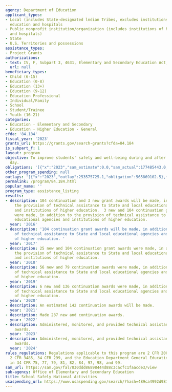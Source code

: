 ```yaml
---
agency: Department of Education
applicant_types:
- Local (includes State-designated lndian Tribes, excludes institutions of higher
  education and hospitals
- Public nonprofit institution/organization (includes institutions of higher education
  and hospitals)
- State
- U.S. Territories and possessions
assistance_types:
- Project Grants
authorizations:
- text: IV, F, Subpart 3, 4631, Elementary and Secondary Education Act, as amended.
  url: null
beneficiary_types:
- Child (6-15)
- Education (0-8)
- Education (13+)
- Education (9-12)
- Education Professional
- Individual/Family
- School
- Student/Trainee
- Youth (16-21)
categories:
- Education - Elementary and Secondary
- Education - Higher Education - General
cfda: '84.184'
fiscal_year: '2023'
grants_url: https://grants.gov/search-grants?cfda=84.184
is_subpart_f: 1
layout: program
objective: To improve students' safety and well-being during and after the school
  day.
obligations: '[{"x":"2023","sam_estimate":0.0,"sam_actual":177485443.0,"usa_spending_actual":360916796.7},{"x":"2024","sam_estimate":0.0,"sam_actual":155817926.0,"usa_spending_actual":341732408.78},{"x":"2025","sam_estimate":0.0,"sam_actual":216000000.0,"usa_spending_actual":0.0}]'
other_program_spending: null
outlays: '[{"x":"2023","outlay":253575725.1,"obligation":565869102.5},{"x":"2024","outlay":11399579.87,"obligation":59677704.92},{"x":"2025","outlay":0.0,"obligation":0.0}]'
permalink: /program/84.184.html
popular_name: ''
program_type: assistance_listing
results:
- description: 104 continuation and 3 new grant awards will be made, in addition to
    the provision of technical assistance to State and local educational agencies
    and institutions of higher education.  3 new and 104 continuation grant awards
    were made, in addition to the provision of technical assistance to State and local
    educational agencies and institutions of higher education.
  year: '2016'
- description: '104 continuation grant awards will be made, in addition to the provision
    of technical assistance to State and local educational agencies and institutions
    of higher education. '
  year: '2017'
- description: 25 new and 104 continuation grant awards were made, in addition to
    the provision of technical assistance to State and local educational agencies
    and institutions of higher education.
  year: '2018'
- description: 56 new and 79 continuation awards were made, in addition to the provision
    of technical assistance to State and local educational agencies and institutions
    of higher education.
  year: '2019'
- description: 6 new and 136 continuation awards were made, in addition to the provision
    of technical assistance to State and local educational agencies and institutions
    of higher education.
  year: '2020'
- description: An estimated 142 continuation awards will be made.
  year: '2021'
- description: Made 237 new and continuation awards.
  year: '2022'
- description: Administered, monitored, and provided technical assistance to 251 grant
    awards.
  year: '2023'
- description: Administered, monitored, and provided technical assistance to 233 grant
    awards.
  year: '2024'
rules_regulations: Regulations applicable to this program are 2 CFR 200, 2 CFR 3474,
  2 CFR 3485, 34 CFR 299, and the Education Department General Education Regulations
  in 34 CFR 75, 77, 79, 81, 82, 84, 97, 98, and 99.
sam_url: https://sam.gov/fal/030ddd86898444d88c3cacfc1faacde3/view
sub-agency: Office of Elementary and Secondary Education
title: School Safely National Activities
usaspending_url: https://www.usaspending.gov/search/?hash=489ca4992d98168de19b07cab01486cd
---
```

